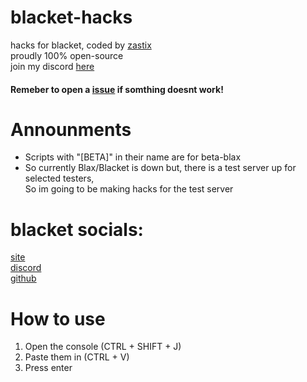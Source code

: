 # blacket-hacks
hacks for blacket, coded by [zastix](https://github.com/ZasticBradyn)<br>
proudly 100% open-source<br>
join my discord [here](https://discord.gg/xxBtqPHSjW)
#### Remeber to open a [issue](https://github.com/ZasticBradyn/blacket-hacks/issues) if somthing doesnt work!
# Announments
- Scripts with "[BETA]" in their name are for beta-blax
- So currently Blax/Blacket is down but, there is a test server up for selected testers,<br>So im going to be making hacks for the test server
# blacket socials:
[site](https://www.youtube.com/watch?v=dQw4w9WgXcQ)<br>
[discord](https://discord.gg/XrVMbR5tJd)<br>
[github](https://github.com/XOTlC/Blacket)
# How to use
1. Open the console (CTRL + SHIFT + J)<br>
2. Paste them in (CTRL + V)<br>
3. Press enter
